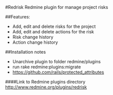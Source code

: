 #Redrisk
Redmine plugin for manage project risks

##Features:
- Add, edit and delete risks for the project
- Add, edit and delete actions for the risk
- Risk change history
- Action change history

##Installation notes

- Unarchive plugin to folder redmine/plugins
- run rake redmine:plugins:migrate
- https://github.com/rails/protected_attributes

####Link to Redmine plugins directory
http://www.redmine.org/plugins/redrisk

